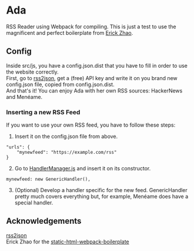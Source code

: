 # Ada

RSS Reader using Webpack for compiling. This is just a test to use the magnificent and perfect boilerplate from [Erick Zhao](https://github.com/erickzhao/static-html-webpack-boilerplate).

## Config

Inside src/js, you have a config.json.dist that you have to fill in order to use the website correctly.  
First, go to [rss2json](https://rss2json.com/), get a (free) API key and write it on you brand new config.json file, copied from config.json.dist.  
And that's it! You can enjoy Ada with her own RSS sources: HackerNews and Menéame.

### Inserting a new RSS Feed
If you want to use your own RSS feed, you have to follow these steps:
1. Insert it on the config.json file from above.
```
"urls": {
    "mynewfeed": "https://example.com/rss"
}
```
2. Go to [HandlerManager.js](/src/js/handler/HandlerManager.js) and insert it on its constructor.
```
mynewfeed: new GenericHandler(),
```
3. (Optional) Develop a handler specific for the new feed. GenericHandler pretty much covers everything but, for example, Menéame does have a special handler.

## Acknowledgements

[rss2json](https://rss2json.com)  
Erick Zhao for the [static-html-webpack-boilerplate](https://github.com/erickzhao/static-html-webpack-boilerplate)  